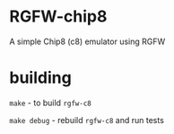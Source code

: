 # RGFW-chip8
A simple Chip8 (c8) emulator using RGFW

# building
`make` - to build `rgfw-c8`

`make debug` - rebuild `rgfw-c8` and run tests

